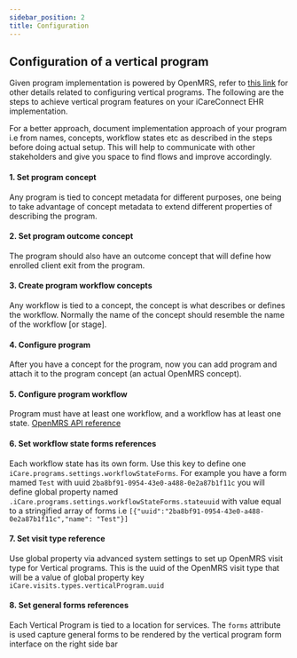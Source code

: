 ```yaml
---
sidebar_position: 2
title: Configuration
---
```


## Configuration of a vertical program

Given program implementation is powered by OpenMRS, refer to [this link](https://openmrs.atlassian.net/wiki/spaces/docs/pages/25471931/Programs) for other details related to configuring vertical programs. The following are the steps to achieve vertical program features on your iCareConnect EHR implementation.

For a better approach, document implementation approach of your program i.e from names, concepts, workflow states etc as described in the steps before doing actual setup. This will help to communicate with other stakeholders and give you space to find flows and improve accordingly.

#### 1. Set program concept

Any program is tied to concept metadata for different purposes, one being to take advantage of concept metadata to extend different properties of describing the program.

#### 2. Set program outcome concept

The program should also have an outcome concept that will define how enrolled client exit from the program.

#### 3. Create program workflow concepts

Any workflow is tied to a concept, the concept is what describes or defines the workflow. Normally the name of the concept should resemble the name of the workflow [or stage].

#### 4. Configure program

After you have a concept for the program, now you can add program and attach it to the program concept (an actual OpenMRS concept).

#### 5. Configure program workflow

Program must have at least one workflow, and a workflow has at least one state.
[OpenMRS API reference](https://rest.openmrs.org/#program-workflow)

#### 6. Set workflow state forms references

Each workflow state has its own form. Use this key to define one `iCare.programs.settings.workflowStateForms`. For example you have a form mamed `Test` with uuid `2ba8bf91-0954-43e0-a488-0e2a87b1f11c` you will define global property named `.iCare.programs.settings.workflowStateForms.stateuuid` with value equal to a stringified array of forms i.e `[{"uuid":"2ba8bf91-0954-43e0-a488-0e2a87b1f11c","name": "Test"}]`

#### 7. Set visit type reference

Use global property via advanced system settings to set up OpenMRS visit type for Vertical programs. This is the uuid of the OpenMRS visit type that will be a value of global property key `iCare.visits.types.verticalProgram.uuid`

#### 8. Set general forms references

Each Vertical Program is tied to a location for services. The `forms` attribute is used capture general forms to be rendered by the vertical program form interface on the right side bar
